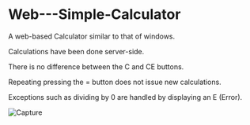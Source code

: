 # Web---Simple-Calculator
A web-based Calculator similar to that of windows. 

Calculations have been done server-side.

There is no difference between the C and CE buttons.

Repeating pressing the = button does not issue new calculations.

Exceptions such as dividing by 0 are handled by displaying an E (Error).

![Capture](https://user-images.githubusercontent.com/58910478/131900509-ae5ead59-48b0-494c-8a25-d04cf4c7bd06.PNG)
